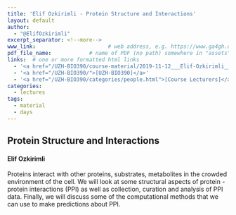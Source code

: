 ```yaml
---
title: 'Elif Ozkirimli - Protein Structure and Interactions'
layout: default
author:
  - "@ElifOzkirimli"
excerpt_separator: <!--more-->
www_link: 						# web address, e.g. https://www.ga4gh.org; auto-linked
pdf_file_name: 			  # name of PDF (no path) somewhere in "assets"; auto-linked
links:  # one or more formatted html links
  - '<a href="/UZH-BIO390/course-material/2019-11-12___Elif-Ozkirimli__Protein-Protein-Interactions__UZH-BIO90-HS19-lecture08.pdf">[Lecture slides - PDF]</a>'
  - '<a href="/UZH-BIO390/">[UZH-BIO390]</a>'
  - '<a href="/UZH-BIO390/categories/people.html">[Course Lecturers]</a>'
categories:
  - lectures
tags:
  - material
  - days
---
```


##  Protein Structure and Interactions 
#### Elif Ozkirimli 

Proteins interact with other proteins, substrates, metabolites in the crowded environment of the cell. We will look at some structural aspects of protein - protein interactions (PPI) as well as collection, curation and analysis of PPI data. Finally, we will discuss some of the computational methods that we can use to make predictions about PPI.

<!--more-->



